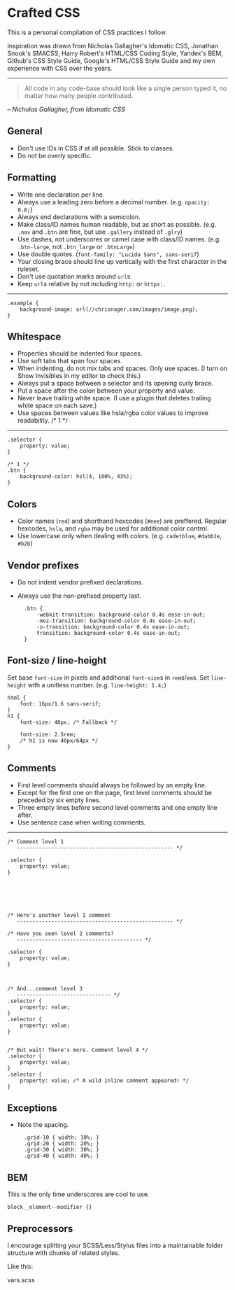 Crafted CSS
===========

This is a personal compilation of CSS practices I follow.

Inspiration was drawn from Nicholas Gallagher's Idomatic CSS, Jonathan Snook's SMACSS, Harry Robert's HTML/CSS Coding Style, Yandex's BEM, Github's CSS Style Guide, Google's HTML/CSS Style Guide and my own experience with CSS over the years.

---

> All code in any code-base should look like a single person typed it, no matter how many people contributed.

– _Nicholas Gallagher, from Idomatic CSS_



General
-------

- Don't use IDs in CSS if at all possible. Stick to classes.
- Do not be overly specific.



Formatting
----------

- Write one declaration per line.
- Always use a leading zero before a decimal number. (e.g. `opacity: 0.8;`)
- Always end declarations with a semicolon.
- Make class/ID names human readable, but as short as possible. (e.g. `.nav` and `.btn` are fine, but use `.gallery` instead of `.glry`)
- Use dashes, not underscores or camel case with class/ID names. (e.g. `.btn-large`, not `.btn_large` or `.btnLarge`)
- Use double quotes. (`font-family: "Lucida Sans", sans-serif`)
- Your closing brace should line up vertically with the first character in the ruleset.
- Don't use quotation marks around `url`s.
- Keep `url`s relative by not including `http:` or `https:`.

---

    .example {
        background-image: url(//chrisnager.com/images/image.png);
    }



Whitespace
----------

- Properties should be indented four spaces.
- Use soft tabs that span four spaces.
- When indenting, do not mix tabs and spaces. Only use spaces. (I turn on Show Invisibles in my editor to check this.)
- Always put a space between a selector and its opening curly brace.
- Put a space after the colon between your property and value.
- Never leave trailing white space. (I use a plugin that deletes trailing white space on each save.)
- Use spaces between values like hsla/rgba color values to improve readability. /* 1 */

---

    .selector {
        property: value;
    }
    
    /* 1 */
    .btn {
        background-color: hsl(4, 100%, 43%);
    }



Colors
------

- Color names (`red`) and shorthand hexcodes (`#eee`) are preffered. Regular hexcodes, `hsla`, and `rgba` may be used for additional color control.
- Use lowercase only when dealing with colors. (e.g. `cadetblue`, `#dabb1e`, `#b2b`)



Vendor prefixes
---------------

- Do not indent vendor prefixed declarations.
- Always use the non-prefixed property last.

        .btn {
            -webkit-transition: background-color 0.4s ease-in-out;
            -moz-transition: background-color 0.4s ease-in-out;
            -o-transition: background-color 0.4s ease-in-out;
            transition: background-color 0.4s ease-in-out;
        }



Font-size / line-height
-----------------------

Set base `font-size` in pixels and additional `font-size`s in `rem`s/`em`s.
Set `line-height` with a unitless number. (e.g. `line-height: 1.4;`)

    html {
        font: 16px/1.6 sans-serif;
    }
    h1 {
        font-size: 40px; /* Fallback */

        font-size: 2.5rem;
        /* h1 is now 40px/64px */
    }



Comments
--------

- First level comments should always be followed by an empty line.
- Except for the first one on the page, first level comments should be preceded by six empty lines.
- Three empty lines before second level comments and one empty line after.
- Use sentence case when writing comments.

---

    /* Comment level 1
       -------------------------------------------------- */
    
    .selector {
        property: value;
    }
    
    
    
    
    
    
    /* Here's another level 1 comment
       -------------------------------------------------- */
    
    /* Have you seen level 2 comments?
       ---------------------------------------- */
    
    .selector {
        property: value;
    }
    
    
    
    /* And...comment level 3
       ------------------------------ */
    .selector {
        property: value;
    }
    .selector {
        property: value;
    }
    
    
    /* But wait! There's more. Comment level 4 */
    .selector {
        property: value;
    }
    .selector {
        property: value; /* A wild inline comment appeared! */
    }



Exceptions
----------

- Note the spacing.

        .grid-10 { width: 10%; }
        .grid-20 { width: 20%; }
        .grid-30 { width: 30%; }
        .grid-40 { width: 40%; }



BEM
---

This is the only time underscores are cool to use.

`block__element--modifier {}`



Preprocessors
-------------

I encourage splitting your SCSS/Less/Stylus files into a maintainable folder structure with chunks of related styles.

Like this:


vars.scss
